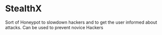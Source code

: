 # StealthX
Sort of Honeypot to slowdown hackers and to get the user informed about attacks. Can be used to prevent novice Hackers

